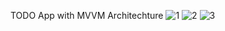 TODO App with MVVM Architechture 
![1](https://user-images.githubusercontent.com/49591831/150787995-6b0282fa-5a9d-4904-94ea-18ec4a9de58a.jpeg)
![2](https://user-images.githubusercontent.com/49591831/150788044-5601e3ae-c2ac-4bd2-af9c-291b54f628e4.jpeg)
![3](https://user-images.githubusercontent.com/49591831/150788050-4f353e18-e7dd-4338-842c-fa84885d7a02.jpeg)
